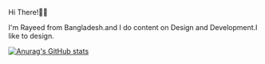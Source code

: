 Hi There!🙋‍♂️

I'm Rayeed from Bangladesh.and I do content on Design and Development.I like to design.

[![Anurag's GitHub stats](https://github-readme-stats.vercel.app/api?username=RayeedCode)](https://github.com/anuraghazra/github-readme-stats)
